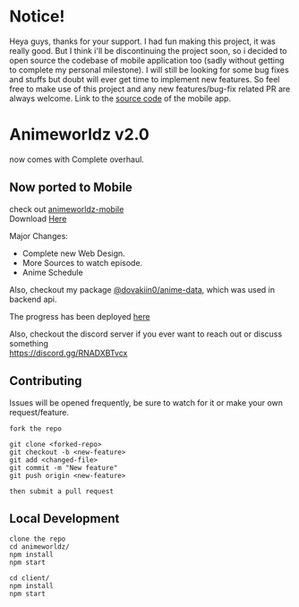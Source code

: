 # Notice!
Heya guys, thanks for your support. I had fun making this project, it was really good. But I think i'll be discontinuing the project soon, so i decided to open source the codebase of mobile application too (sadly without getting to complete my personal milestone). I will still be looking for some bug fixes and stuffs but doubt will ever get time to implement new features. So feel free to make use of this project and any new features/bug-fix related PR are always welcome.
Link to the [source code](https://github.com/Dovakiin0/animeworldz-react-native) of the mobile app.

# Animeworldz v2.0

now comes with Complete overhaul.

## Now ported to Mobile

check out [animeworldz-mobile](https://github.com/Dovakiin0/animeworldz-mobile)  
Download [Here](https://github.com/Dovakiin0/animeworldz-mobile/releases/download/2.1.0/animeworldz.apk)

Major Changes:

- Complete new Web Design.
- More Sources to watch episode.
- Anime Schedule

Also, checkout my package [@dovakiin0/anime-data](https://github.com/Dovakiin0/anime-data), which was used in backend api.

The progress has been deployed [here](https://animeworldz.herokuapp.com)

Also, checkout the discord server if you ever want to reach out or discuss something  
https://discord.gg/RNADXBTvcx

## Contributing

Issues will be opened frequently, be sure to watch for it or make your own request/feature.

```
fork the repo

git clone <forked-repo>
git checkout -b <new-feature>
git add <changed-file>
git commit -m "New feature"
git push origin <new-feature>

then submit a pull request
```

## Local Development

```
clone the repo
cd animeworldz/
npm install
npm start

cd client/
npm install
npm start
```
